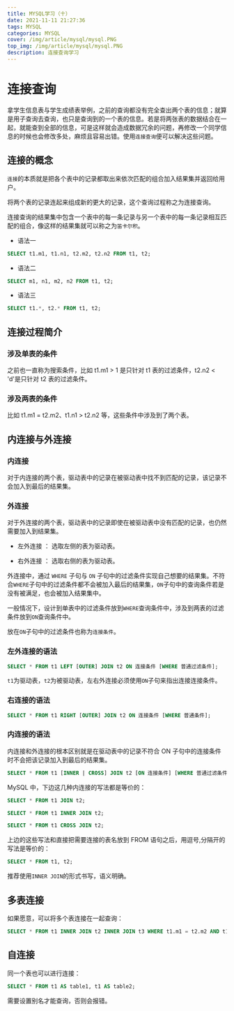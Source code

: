 ```yaml
---
title: MYSQL学习（十）
date: 2021-11-11 21:27:36
tags: MYSQL
categories: MYSQL
cover: /img/article/mysql/mysql.PNG
top_img: /img/article/mysql/mysql.PNG
description: 连接查询学习
---
```


# 连接查询

拿学生信息表与学生成绩表举例，之前的查询都没有完全查出两个表的信息；就算是用子查询去查询，也只是查询到的一个表的信息。若是将两张表的数据结合在一起，就能查到全部的信息，可是这样就会造成数据冗余的问题，再修改一个同学信息的时候也会修改多处，麻烦且容易出错。使用`连接查询`便可以解决这些问题。

## 连接的概念

`连接`的本质就是把各个表中的记录都取出来依次匹配的组合加入结果集并返回给用户。

将两个表的记录连起来组成新的更大的记录，这个查询过程称之为连接查询。

连接查询的结果集中包含一个表中的每一条记录与另一个表中的每一条记录相互匹配的组合，像这样的结果集就可以称之为`笛卡尔积`。

- 语法一

```sql
SELECT t1.m1, t1.n1, t2.m2, t2.n2 FROM t1, t2;
```

- 语法二

```sql
SELECT m1, n1, m2, n2 FROM t1, t2;
```

- 语法三

```sql
SELECT t1.*, t2.* FROM t1, t2;
```

## 连接过程简介

### 涉及单表的条件

之前也一直称为搜索条件，比如 t1.m1 > 1 是只针对 t1 表的过滤条件，t2.n2 < 'd'是只针对 t2 表的过滤条件。

### 涉及两表的条件

比如 t1.m1 = t2.m2、t1.n1 > t2.n2 等，这些条件中涉及到了两个表。

## 内连接与外连接

### 内连接

对于内连接的两个表，驱动表中的记录在被驱动表中找不到匹配的记录，该记录不会加入到最后的结果集。

### 外连接

对于外连接的两个表，驱动表中的记录即使在被驱动表中没有匹配的记录，也仍然需要加入到结果集。

- 左外连接 ： 选取左侧的表为驱动表。

- 右外连接 ： 选取右侧的表为驱动表。

外连接中，通过 `WHERE` 子句与 `ON` 子句中的过滤条件实现自己想要的结果集。不符合`WHERE`子句中的过滤条件都不会被加入最后的结果集，`ON`子句中的查询条件若是没有被满足，也会被加入结果集中。

一般情况下，设计到单表中的过滤条件放到`WHERE`查询条件中，涉及到两表的过滤条件放到`ON`查询条件中。

放在`ON`子句中的过滤条件也称为`连接条件`。

### 左外连接的语法

```sql
SELECT * FROM t1 LEFT [OUTER] JOIN t2 ON 连接条件 [WHERE 普通过滤条件];
```

`t1`为驱动表，`t2`为被驱动表，左右外连接必须使用`ON`子句来指出连接连接条件。

### 右连接的语法

```sql
SELECT * FROM t1 RIGHT [OUTER] JOIN t2 ON 连接条件 [WHERE 普通条件];
```

### 内连接的语法

内连接和外连接的根本区别就是在驱动表中的记录不符合 ON 子句中的连接条件时不会把该记录加入到最后的结果集。

```sql
SELECT * FROM t1 [INNER | CROSS] JOIN t2 [ON 连接条件] [WHERE 普通过滤条件];
```

MySQL 中，下边这几种内连接的写法都是等价的：

```sql
SELECT * FROM t1 JOIN t2;

SELECT * FROM t1 INNER JOIN t2;

SELECT * FROM t1 CROSS JOIN t2;
```

上边的这些写法和直接把需要连接的表名放到 FROM 语句之后，用逗号,分隔开的写法是等价的：

```sql
SELECT * FROM t1, t2;
```

推荐使用`INNER JOIN`的形式书写，语义明确。

## 多表连接

如果愿意，可以将多个表连接在一起查询：

```sql
SELECT * FROM t1 INNER JOIN t2 INNER JOIN t3 WHERE t1.m1 = t2.m2 AND t1.m1 = t3.m3;
```

## 自连接

同一个表也可以进行连接：

```sql
SELECT * FROM t1 AS table1, t1 AS table2;
```

需要设置别名才能查询，否则会报错。
